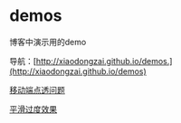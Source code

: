 # demos
博客中演示用的demo

导航：[http://xiaodongzai.github.io/demos.](http://xiaodongzai.github.io/demos)

<a href="http://xiaodongzai.github.io/demos/view/app_click_delay.html" target="_blank">移动端点透问题</a>

<a href="http://xiaodongzai.github.io/demos/weight/cssTranslate/index.html" target="_blank">平滑过度效果</a>